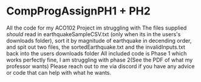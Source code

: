 # CompProgAssignPH1 + PH2
All the code for my ACO102 Project im struggling with
The files supplied *should* read in earthquakeSampleCSV.txt (only when its in the users's downloads folder), sort it by magnitude of earthquake in decending order, and spit out two files, the sortedEarthquake.txt and the invalidInputs.txt back into the users downloads folder
All included code is Phase 1 which works perfectly fine, I am struggling with phase 2(See the PDF of what my professor wants)
Please reach out to me via discord if you have any advice or code that can help with what he wants. 
